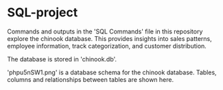 # SQL-project
Commands and outputs in the 'SQL Commands' file in this repository explore the chinook database. This provides insights into sales patterns, employee information, track categorization, and customer distribution.

The database is stored in 'chinook.db'. 

'phpu5nSW1.png' is a database schema for the chinook database. Tables, columns and relationships between tables are shown here.
